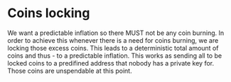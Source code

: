 # Coins locking

We want a predictable inflation so there MUST not be any coin burning. In order
to achieve this whenever there is a need for coins burning, we are locking
those excess coins. This leads to a deterministic total amount of coins and
thus - to a predictable inflation. This works as sending all to be locked
coins to a predifined address that nobody has a private key for. Those coins
are unspendable at this point.
